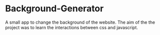 # Background-Generator

A small app to change the background of the website. The aim of the the project was to learn the interactions between css and javascript. 
